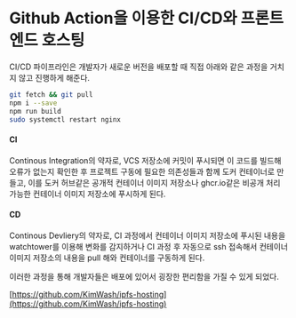 # Github Action을 이용한 CI/CD와 프론트엔드 호스팅

CI/CD 파이프라인은  개발자가 새로운 버전을 배포할 때 직접 아래와 같은 과정을 거치지 않고 진행하게 해준다.

```bash
git fetch && git pull
npm i --save
npm run build
sudo systemctl restart nginx
```

#### CI

Continous Integration의 약자로, VCS 저장소에 커밋이 푸시되면 이 코드를 빌드해 오류가 없는지 확인한 후 프로젝트 구동에 필요한 의존성들과 함께 도커 컨테이너로 만들고, 이를 도커 허브같은 공개적 컨테이너 이미지 저장소나 ghcr.io같은 비공개 처리 가능한 컨테이너 이미지 저장소에 푸시하게 된다.

#### CD

Continous Devliery의 약자로, CI 과정에서 컨테이너 이미지 저장소에 푸시된 내용을 watchtower를 이용해 변화를 감지하거나 CI 과정 후 자동으로 ssh 접속해서 컨테이너 이미지 저장소의 내용을 pull 해와 컨테이너를 구동하게 된다.&#x20;

이러한 과정을 통해 개발자들은 배포에 있어서 굉장한 편리함을 가질 수 있게 되었다.

[https://github.com/KimWash/ipfs-hosting](https://github.com/KimWash/ipfs-hosting)
